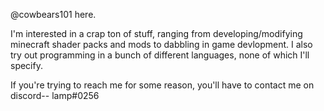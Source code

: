 @cowbears101 here.

I'm interested in a crap ton of stuff, ranging from developing/modifying minecraft shader packs 
and mods to dabbling in game devlopment. I also try out programming in a bunch of different languages, none of which I'll specify.

If you're trying to reach me for some reason, you'll have to contact me on discord-- lamp#0256
